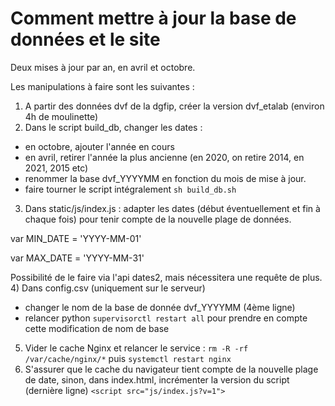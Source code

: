 # Comment mettre à jour la base de données et le site

Deux mises à jour par an, en avril et octobre.

Les manipulations à faire sont les suivantes : 
1) A partir des données dvf de la dgfip, créer la version dvf_etalab (environ 4h de moulinette)
2) Dans le script build_db, changer les dates : 
  - en octobre, ajouter l'année en cours
  - en avril, retirer l'année la plus ancienne (en 2020, on retire 2014, en 2021, 2015 etc)
  - renommer la base dvf_YYYYMM en fonction du mois de mise à jour.
  - faire tourner le script intégralement ``sh build_db.sh``
3) Dans static/js/index.js : adapter les dates (début éventuellement et fin à chaque fois) pour tenir compte de la nouvelle plage de données. 

var MIN_DATE = 'YYYY-MM-01'

var MAX_DATE = 'YYYY-MM-31'

Possibilité de le faire via l'api dates2, mais nécessitera une requête de plus.
4) Dans config.csv (uniquement sur le serveur)
  - changer le nom de la base de donnée dvf_YYYYMM (4ème ligne)
  - relancer python ``supervisorctl restart all`` pour prendre en compte cette modification de nom de base
5) Vider le cache Nginx et relancer le service : ``rm -R -rf /var/cache/nginx/*`` puis ``systemctl restart nginx`` 
6) S'assurer que le cache du navigateur tient compte de la nouvelle plage de date, sinon, dans index.html, incrémenter la version du script (dernière ligne) ``<script src="js/index.js?v=1">``
